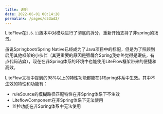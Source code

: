 ```yaml
---
title: 说明
date: 2022-06-01 00:14:28
permalink: /pages/d53ad2/
---
```


LiteFlow在`2.6.11`版本中对模块进行了彻底的拆分，重新开始支持了非spring的场景。

虽说Springboot/Spring Native已经成为了Java项目中的标配，但是为了照顾到启用其他框架的小伙伴（其更重要的原因是强耦合Spring我始终觉得是瑕疵，有点代码洁癖），现在在非Spring体系的环境中也能使用LiteFlow框架带来的便捷和高效。



LiteFlow文档中提到的98%以上的特性功能都能在非Spring体系中生效。其中不生效的特性和功能有：

- ruleSource的模糊路径匹配特性在非Spring体系下不生效
- LiteflowComponent在非Spring体系下无法使用
- 监控功能在非Spring体系中无法使用